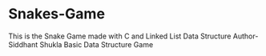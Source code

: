 # Snakes-Game
This is the Snake Game made with C and Linked List Data Structure
Author-Siddhant Shukla
Basic Data Structure Game
